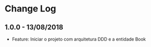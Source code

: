 # Change Log

## 1.0.0 - 13/08/2018

* Feature: Iniciar o projeto com arquitetura DDD e a entidade Book